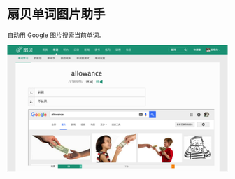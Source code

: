 # 扇贝单词图片助手

自动用 Google 图片搜索当前单词。

![](https://raw.githubusercontent.com/ypwhs/resources/master/Snip20160902_6.png)
